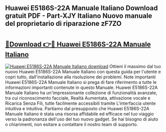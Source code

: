 ## Huawei E5186S-22A Manuale Italiano Download gratuit PDF - Part-XJY Italiano Nuovo manuale del proprietario di riparazione zF7ZO

# <h2><a href="http://dfgt3p.blite.top/?on=Huawei+E5186S-22A+Manuale+Italiano">🔗Download 👉🔴 Huawei E5186S-22A Manuale Italiano</a></h2>

[![Huawei E5186S-22A Manuale Italiano download](https://i.imgur.com/lujVjoI.png)](http://dfgt3p.blite.top/?on=Huawei+E5186S-22A+Manuale+Italiano)
Ottieni il massimo dal tuo nuovo Huawei E5186S-22A Manuale Italiano con questa guida per l'utente e copri tutto, dall'installazione alla risoluzione dei problemi. Note importanti Huawei E5186S-22A Manuale Italiano si prega di fare riferimento a tutte le informazioni importanti contenute in questo Manuale. Huawei E5186S-22A Manuale Italiano ha un'impressionante collezione di funzionalità avanzate, tra cui riconoscimento facciale, Realtà Aumentata, attivazione vocale e Ricarica Senza Fili, tutte facilmente accessibili tramite L'interfaccia utente intuitiva e intuitiva. Partiamo dal presupposto che Huawei E5186S-22A Manuale Italiano è stata una risorsa affidabile ed efficace nel tuo viaggio verso la padronanza dell'uso del tuo nuovo gadget. Se hai bisogno di aiuto o chiarimenti, non esitare a contattare il nostro team di supporto.
